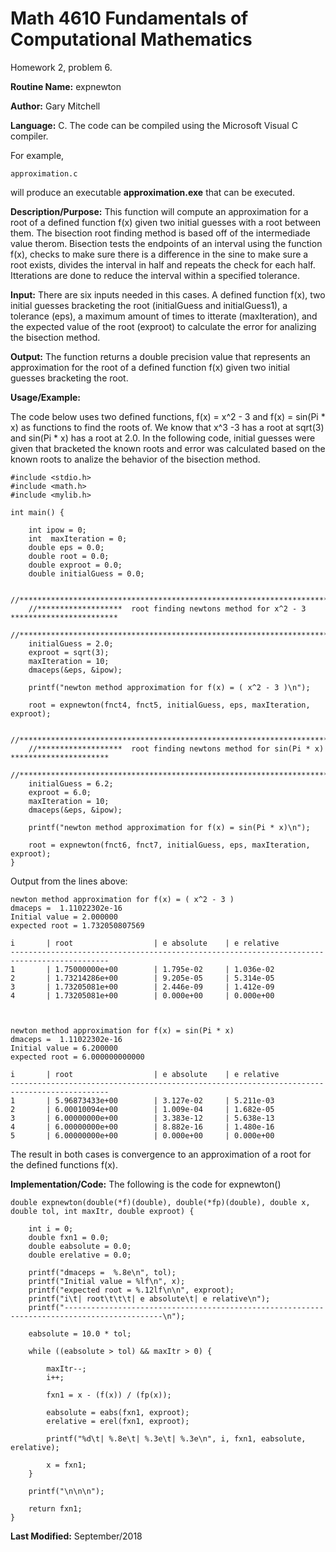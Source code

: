 # Math 4610 Fundamentals of Computational Mathematics
Homework 2, problem 6.

**Routine Name:**           expnewton

**Author:** Gary Mitchell

**Language:** C. The code can be compiled using the Microsoft Visual C compiler.

For example,

    approximation.c

will produce an executable **approximation.exe** that can be executed.

**Description/Purpose:** This function will compute an approximation for a root of a defined
function f(x) given two initial guesses with a root between them. The bisection root finding
method is based off of the intermediade value therom. Bisection tests the endpoints of an interval
using the function f(x), checks to make sure there is a difference in the sine to make sure a root
exists, divides the interval in half and repeats the check for each half. Itterations are done to
reduce the interval within a specified tolerance.

**Input:** There are six inputs needed in this cases. A defined function f(x), two initial guesses
bracketing the root (initialGuess and initialGuess1), a tolerance (eps), a maximum amount of times
to itterate (maxIteration), and the expected value of the root (exproot) to calculate the error for
analizing the bisection method.

**Output:** The function returns a double precision value that represents an approximation for the
root of a defined function f(x) given two initial guesses bracketing the root.

**Usage/Example:**

The code below uses two defined functions, f(x) = x^2 - 3 and f(x) = sin(Pi * x) as functions to find
the roots of. We know that x^3 -3 has a root at sqrt(3) and sin(Pi * x) has a root at 2.0. In the
following code, initial guesses were given that bracketed the known roots and error was calculated based
on the known roots to analize the behavior of the bisection method.

	#include <stdio.h>
	#include <math.h>
	#include <mylib.h>

	int main() {

		int ipow = 0;
		int  maxIteration = 0;
		double eps = 0.0;
		double root = 0.0;
		double exproot = 0.0;
		double initialGuess = 0.0;
	
		//***************************************************************************************
		//*******************  root finding newtons method for x^2 - 3   ************************
		//***************************************************************************************
		initialGuess = 2.0;
		exproot = sqrt(3);
		maxIteration = 10;
		dmaceps(&eps, &ipow);
	
		printf("newton method approximation for f(x) = ( x^2 - 3 )\n");
	
		root = expnewton(fnct4, fnct5, initialGuess, eps, maxIteration, exproot);
	
		//***************************************************************************************
		//*******************  root finding newtons method for sin(Pi * x) **********************
		//***************************************************************************************
		initialGuess = 6.2;
		exproot = 6.0;
		maxIteration = 10;
		dmaceps(&eps, &ipow);
	
		printf("newton method approximation for f(x) = sin(Pi * x)\n");
	
		root = expnewton(fnct6, fnct7, initialGuess, eps, maxIteration, exproot);		
	}

Output from the lines above:

	newton method approximation for f(x) = ( x^2 - 3 )
	dmaceps =  1.11022302e-16
	Initial value = 2.000000
	expected root = 1.732050807569
		
	i       | root                  | e absolute    | e relative
	--------------------------------------------------------------------------------------------
	1       | 1.75000000e+00        | 1.795e-02     | 1.036e-02
	2       | 1.73214286e+00        | 9.205e-05     | 5.314e-05
	3       | 1.73205081e+00        | 2.446e-09     | 1.412e-09
	4       | 1.73205081e+00        | 0.000e+00     | 0.000e+00
	
	
	
	newton method approximation for f(x) = sin(Pi * x)
	dmaceps =  1.11022302e-16
	Initial value = 6.200000
	expected root = 6.000000000000
	
	i       | root                  | e absolute    | e relative
	--------------------------------------------------------------------------------------------
	1       | 5.96873433e+00        | 3.127e-02     | 5.211e-03
	2       | 6.00010094e+00        | 1.009e-04     | 1.682e-05
	3       | 6.00000000e+00        | 3.383e-12     | 5.638e-13
	4       | 6.00000000e+00        | 8.882e-16     | 1.480e-16
	5       | 6.00000000e+00        | 0.000e+00     | 0.000e+00

The result in both cases is convergence to an approximation of a root for the defined functions f(x).

**Implementation/Code:** The following is the code for expnewton()

	double expnewton(double(*f)(double), double(*fp)(double), double x, double tol, int maxItr, double exproot) {
	
		int i = 0;
		double fxn1 = 0.0;
		double eabsolute = 0.0;
		double erelative = 0.0;
	
		printf("dmaceps =  %.8e\n", tol);
		printf("Initial value = %lf\n", x);
		printf("expected root = %.12lf\n\n", exproot);
		printf("i\t| root\t\t\t| e absolute\t| e relative\n");
		printf("--------------------------------------------------------------------------------------------\n");
	
		eabsolute = 10.0 * tol;
	
		while ((eabsolute > tol) && maxItr > 0) {
	
			maxItr--;
			i++;
	
			fxn1 = x - (f(x)) / (fp(x));
	
			eabsolute = eabs(fxn1, exproot);
			erelative = erel(fxn1, exproot);
	
			printf("%d\t| %.8e\t| %.3e\t| %.3e\n", i, fxn1, eabsolute, erelative);
	
			x = fxn1;
		}
	
		printf("\n\n\n");
	
		return fxn1;
	}

**Last Modified:** September/2018
